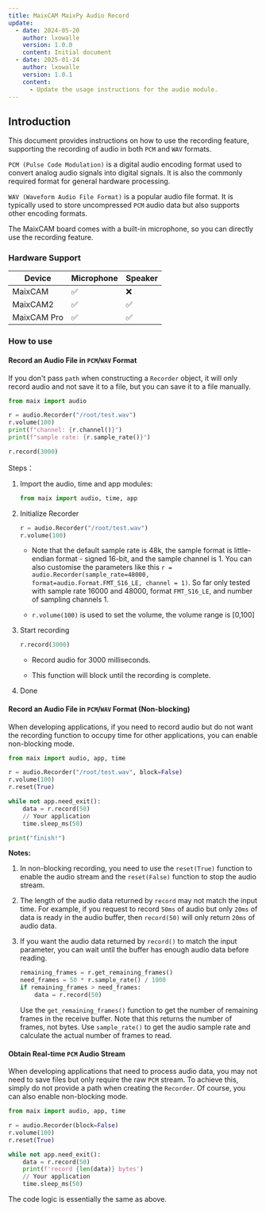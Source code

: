 ```yaml
---
title: MaixCAM MaixPy Audio Record
update:
  - date: 2024-05-20
    author: lxowalle
    version: 1.0.0
    content: Initial document
  - date: 2025-01-24
    author: lxowalle
    version: 1.0.1
    content:
      - Update the usage instructions for the audio module.
---
```


## Introduction

This document provides instructions on how to use the recording feature, supporting the recording of audio in both `PCM` and `WAV` formats.

`PCM (Pulse Code Modulation)` is a digital audio encoding format used to convert analog audio signals into digital signals. It is also the commonly required format for general hardware processing.

`WAV (Waveform Audio File Format)` is a popular audio file format. It is typically used to store uncompressed `PCM` audio data but also supports other encoding formats.

The MaixCAM board comes with a built-in microphone, so you can directly use the recording feature.

### Hardware Support

| Device      | Microphone | Speaker |
| ----------- | ---------- | ------- |
| MaixCAM     | ✅          | ❌       |
| MaixCAM2    | ✅          | ✅       |
| MaixCAM Pro | ✅          | ✅       |

### How to use

#### Record an Audio File in `PCM`/`WAV` Format

If you don't pass `path` when constructing a `Recorder` object, it will only record audio and not save it to a file, but you can save it to a file manually.

```python
from maix import audio

r = audio.Recorder("/root/test.wav")
r.volume(100)
print(f"channel: {r.channel()}")
print(f"sample rate: {r.sample_rate()}")

r.record(3000)
```

Steps：

1. Import the audio, time and app modules:

   ```python
   from maix import audio, time, app
   ```

2. Initialize Recorder

   ```python
   r = audio.Recorder("/root/test.wav")
   r.volume(100)
   ```

    - Note that the default sample rate is 48k, the sample format is little-endian format - signed 16-bit, and the sample channel is 1. You can also customise the parameters like this `r = audio.Recorder(sample_rate=48000, format=audio.Format.FMT_S16_LE, channel = 1)`. So far only tested with sample rate 16000 and 48000, format `FMT_S16_LE`, and number of sampling channels 1.

     - `r.volume(100)` is used to set the volume, the volume range is [0,100]

3. Start recording

   ```python
   r.record(3000)
   ```

   - Record audio for 3000 milliseconds.

   - This function will block until the recording is complete.

4. Done

#### Record an Audio File in `PCM`/`WAV` Format (Non-blocking)

When developing applications, if you need to record audio but do not want the recording function to occupy time for other applications, you can enable non-blocking mode.

```python
from maix import audio, app, time

r = audio.Recorder("/root/test.wav", block=False)
r.volume(100)
r.reset(True)

while not app.need_exit():
    data = r.record(50)
    // Your application
    time.sleep_ms(50)

print("finish!")
```

**Notes:**

1. In non-blocking recording, you need to use the `reset(True)` function to enable the audio stream and the `reset(False)` function to stop the audio stream.

2. The length of the audio data returned by `record` may not match the input time. For example, if you request to record `50ms` of audio but only `20ms` of data is ready in the audio buffer, then `record(50)` will only return `20ms` of audio data.

3. If you want the audio data returned by `record()` to match the input parameter, you can wait until the buffer has enough audio data before reading.

   ```python
   remaining_frames = r.get_remaining_frames()
   need_frames = 50 * r.sample_rate() / 1000
   if remaining_frames > need_frames:
       data = r.record(50)
   ```

   Use the `get_remaining_frames()` function to get the number of remaining frames in the receive buffer. Note that this returns the number of frames, not bytes. Use `sample_rate()` to get the audio sample rate and calculate the actual number of frames to read.

#### Obtain Real-time `PCM` Audio Stream

When developing applications that need to process audio data, you may not need to save files but only require the raw `PCM` stream. To achieve this, simply do not provide a path when creating the `Recorder`. Of course, you can also enable non-blocking mode.

```python
from maix import audio, app, time

r = audio.Recorder(block=False)
r.volume(100)
r.reset(True)

while not app.need_exit():
    data = r.record(50)
    print(f'record {len(data)} bytes')
    // Your application
    time.sleep_ms(50)
```

The code logic is essentially the same as above.